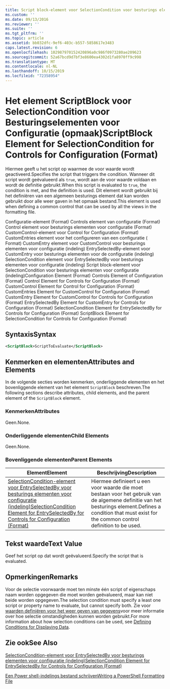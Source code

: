 ```yaml
---
title: Script block-element voor SelectionCondition voor besturings elementen voor configuratie (indeling) | Microsoft Docs
ms.custom: ''
ms.date: 09/13/2016
ms.reviewer: ''
ms.suite: ''
ms.tgt_pltfrm: ''
ms.topic: article
ms.assetid: bb032dfc-9ef6-403c-b557-5858617e3483
caps.latest.revision: 6
ms.openlocfilehash: 102987970152420896a0c986f0973280ae209623
ms.sourcegitcommit: 52a67bcd9d7bf3e8600ea4302d1fa8970ff9c998
ms.translationtype: MT
ms.contentlocale: nl-NL
ms.lasthandoff: 10/15/2019
ms.locfileid: "72358954"
---
```

# <a name="scriptblock-element-for-selectioncondition-for-controls-for-configuration-format"></a><span data-ttu-id="5a2e8-102">Het element ScriptBlock voor SelectionCondition voor Besturingselementen voor Configuratie (opmaak)</span><span class="sxs-lookup"><span data-stu-id="5a2e8-102">ScriptBlock Element for SelectionCondition for Controls for Configuration (Format)</span></span>

<span data-ttu-id="5a2e8-103">Hiermee geeft u het script op waarmee de voor waarde wordt geactiveerd.</span><span class="sxs-lookup"><span data-stu-id="5a2e8-103">Specifies the script that triggers the condition.</span></span> <span data-ttu-id="5a2e8-104">Wanneer dit script wordt geëvalueerd als `true`, wordt aan de voor waarde voldaan en wordt de definitie gebruikt.</span><span class="sxs-lookup"><span data-stu-id="5a2e8-104">When this script is evaluated to `true`, the condition is met, and the definition is used.</span></span> <span data-ttu-id="5a2e8-105">Dit element wordt gebruikt bij het definiëren van een algemeen besturings element dat kan worden gebruikt door alle weer gaven in het opmaak bestand.</span><span class="sxs-lookup"><span data-stu-id="5a2e8-105">This element is used when defining a common control that can be used by all the views in the formatting file.</span></span>

<span data-ttu-id="5a2e8-106">Configuratie-element (Format) Controls element van configuratie (Format) Control element voor besturings elementen voor configuratie (Format) CustomControl-element voor Control for Configuration (Format) CustomEntries element voor het configureren van een configuratie ( Format) CustomEntry element voor CustomControl voor besturings elementen voor configuratie (indeling) EntrySelectedBy-element voor CustomEntry voor besturings elementen voor de configuratie (indeling) SelectionCondition element voor EntrySelectedBy voor besturings elementen voor configuratie (indeling) Script block-element voor SelectionCondition voor besturings elementen voor configuratie (indeling)</span><span class="sxs-lookup"><span data-stu-id="5a2e8-106">Configuration Element (Format) Controls Element of Configuration (Format) Control Element for Controls for Configuration (Format) CustomControl Element for Control for Configuration (Format) CustomEntries Element for CustomControl for Configuration (Format) CustomEntry Element for CustomControl for Controls for Configuration (Format) EntrySelectedBy Element for CustomEntry for Controls for Configuration (Format) SelectionCondition Element for EntrySelectedBy for Controls for Configuration (Format) ScriptBlock Element for SelectionCondition for Controls for Configuration (Format)</span></span>

## <a name="syntax"></a><span data-ttu-id="5a2e8-107">Syntaxis</span><span class="sxs-lookup"><span data-stu-id="5a2e8-107">Syntax</span></span>

```xml
<ScriptBlock>ScriptToEvaluate</ScriptBlock>
```

## <a name="attributes-and-elements"></a><span data-ttu-id="5a2e8-108">Kenmerken en elementen</span><span class="sxs-lookup"><span data-stu-id="5a2e8-108">Attributes and Elements</span></span>

<span data-ttu-id="5a2e8-109">In de volgende secties worden kenmerken, onderliggende elementen en het bovenliggende element van het element `ScriptBlock` beschreven.</span><span class="sxs-lookup"><span data-stu-id="5a2e8-109">The following sections describe attributes, child elements, and the parent element of the `ScriptBlock` element.</span></span>

### <a name="attributes"></a><span data-ttu-id="5a2e8-110">Kenmerken</span><span class="sxs-lookup"><span data-stu-id="5a2e8-110">Attributes</span></span>

<span data-ttu-id="5a2e8-111">Geen.</span><span class="sxs-lookup"><span data-stu-id="5a2e8-111">None.</span></span>

### <a name="child-elements"></a><span data-ttu-id="5a2e8-112">Onderliggende elementen</span><span class="sxs-lookup"><span data-stu-id="5a2e8-112">Child Elements</span></span>

<span data-ttu-id="5a2e8-113">Geen.</span><span class="sxs-lookup"><span data-stu-id="5a2e8-113">None.</span></span>

### <a name="parent-elements"></a><span data-ttu-id="5a2e8-114">Bovenliggende elementen</span><span class="sxs-lookup"><span data-stu-id="5a2e8-114">Parent Elements</span></span>

|<span data-ttu-id="5a2e8-115">Element</span><span class="sxs-lookup"><span data-stu-id="5a2e8-115">Element</span></span>|<span data-ttu-id="5a2e8-116">Beschrijving</span><span class="sxs-lookup"><span data-stu-id="5a2e8-116">Description</span></span>|
|-------------|-----------------|
|[<span data-ttu-id="5a2e8-117">SelectionCondition-element voor EntrySelectedBy voor besturings elementen voor configuratie (indeling)</span><span class="sxs-lookup"><span data-stu-id="5a2e8-117">SelectionCondition Element for EntrySelectedBy for Controls for Configuration (Format)</span></span>](./selectioncondition-element-for-entryselectedby-for-controls-for-configuration-format.md)|<span data-ttu-id="5a2e8-118">Hiermee definieert u een voor waarde die moet bestaan voor het gebruik van de algemene definitie van het besturings element.</span><span class="sxs-lookup"><span data-stu-id="5a2e8-118">Defines a condition that must exist for the common control definition to be used.</span></span>|

## <a name="text-value"></a><span data-ttu-id="5a2e8-119">Tekst waarde</span><span class="sxs-lookup"><span data-stu-id="5a2e8-119">Text Value</span></span>

<span data-ttu-id="5a2e8-120">Geef het script op dat wordt geëvalueerd.</span><span class="sxs-lookup"><span data-stu-id="5a2e8-120">Specify the script that is evaluated.</span></span>

## <a name="remarks"></a><span data-ttu-id="5a2e8-121">Opmerkingen</span><span class="sxs-lookup"><span data-stu-id="5a2e8-121">Remarks</span></span>

<span data-ttu-id="5a2e8-122">Voor de selectie voorwaarde moet ten minste één script of eigenschaps naam worden opgegeven die moet worden geëvalueerd, maar kan niet beide worden opgegeven.</span><span class="sxs-lookup"><span data-stu-id="5a2e8-122">The selection condition must specify a least one script or property name to evaluate, but cannot specify both.</span></span> <span data-ttu-id="5a2e8-123">Zie voor [waarden definiëren voor het weer geven van gegevens](./defining-conditions-for-displaying-data.md)voor meer informatie over hoe selectie omstandigheden kunnen worden gebruikt.</span><span class="sxs-lookup"><span data-stu-id="5a2e8-123">For more information about how selection conditions can be used, see [Defining Conditions for Displaying Data](./defining-conditions-for-displaying-data.md).</span></span>

## <a name="see-also"></a><span data-ttu-id="5a2e8-124">Zie ook</span><span class="sxs-lookup"><span data-stu-id="5a2e8-124">See Also</span></span>

[<span data-ttu-id="5a2e8-125">SelectionCondition-element voor EntrySelectedBy voor besturings elementen voor configuratie (indeling)</span><span class="sxs-lookup"><span data-stu-id="5a2e8-125">SelectionCondition Element for EntrySelectedBy for Controls for Configuration (Format)</span></span>](./selectioncondition-element-for-entryselectedby-for-controls-for-configuration-format.md)

[<span data-ttu-id="5a2e8-126">Een Power shell-indelings bestand schrijven</span><span class="sxs-lookup"><span data-stu-id="5a2e8-126">Writing a PowerShell Formatting File</span></span>](./writing-a-powershell-formatting-file.md)
